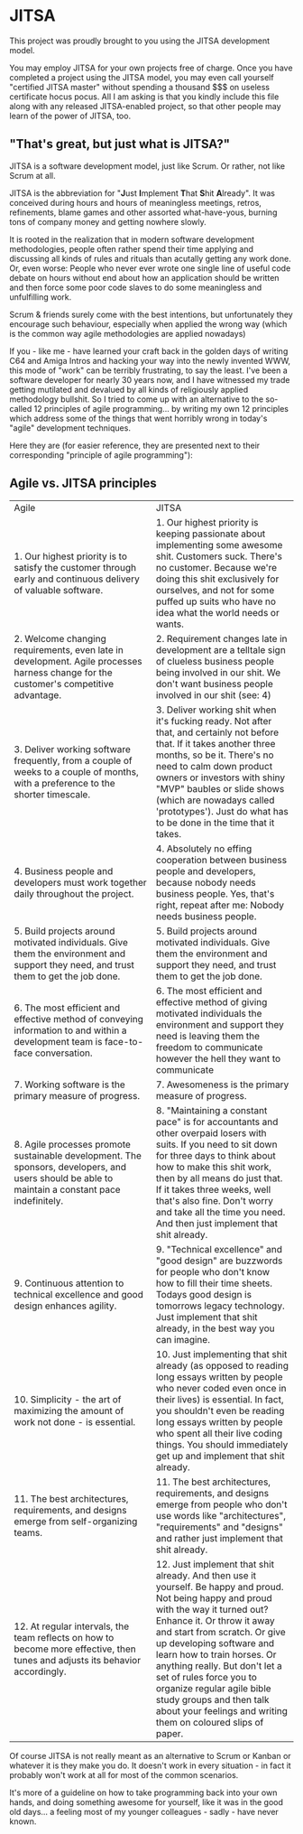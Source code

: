 
# JITSA

This project was proudly brought to you using the JITSA development model.

You may employ JITSA for your own projects free of charge. Once you have completed a project using the JITSA model, you may even call yourself "certified JITSA master" without spending a thousand $$$ on useless certificate hocus pocus. All I am asking is that you kindly include this file along with any released JITSA-enabled project, so that other people may learn of the power of JITSA, too.

## "That's great, but just what is JITSA?"

JITSA is a software development model, just like Scrum. Or rather, not like Scrum at all. 

JITSA is the abbreviation for "**J**ust **I**mplement **T**hat **S**hit **A**lready". It was conceived during hours and hours of meaningless meetings, retros, refinements, blame games and other assorted what-have-yous, burning tons of company money and getting nowhere slowly.

It is rooted in the realization that in modern software development methodologies, people often rather spend their time applying and discussing all kinds of rules and rituals than acutally getting any work done. Or, even worse: People who never ever wrote one single line of useful code debate on hours without end about how an application should be written and then force some poor code slaves to do some meaningless and unfulfilling work.

Scrum & friends surely come with the best intentions, but unfortunately they encourage such behaviour, especially when applied the wrong way (which is the common way agile methodologies are applied nowadays)

If you - like me - have learned your craft back in the golden days of writing C64 and Amiga Intros and hacking your way into the newly invented WWW, this mode of "work" can be terribly frustrating, to say the least. I've been a software developer for nearly 30 years now, and I have witnessed my trade getting mutilated and devalued by all kinds of religiously applied methodology bullshit. So I tried to come up with an alternative to the so-called 12 principles of agile programming... by writing my own 12 principles which address some of the things that went horribly wrong in today's "agile" development techniques.

Here they are (for easier reference, they are presented next to their corresponding "principle of agile programming"):

## Agile vs. JITSA principles

<table>
    <tr>
        <td width="50%">Agile</td>
        <td width="50%">JITSA</td>
    </tr>
    <tr>
        <td>1. Our highest priority is to satisfy the customer through early and continuous delivery of valuable software. </td>
        <td>1. Our highest priority is keeping passionate about implementing some awesome shit. Customers suck. There's no customer. Because we're doing this shit exclusively for ourselves, and not for some puffed up suits who have no idea what the world needs or wants.</td>
    </tr>
    <tr>
        <td>2. Welcome changing requirements, even late in development. Agile processes harness change for the customer's competitive advantage. </td>
        <td>2. Requirement changes late in development are a telltale sign of clueless business people being involved in our shit. We don't want business people involved in our shit (see: 4)</td>
    </tr>
    <tr>
        <td>3. Deliver working software frequently, from a couple of weeks to a couple of months, with a preference to the shorter timescale. </td>
        <td>3. Deliver working shit when it's fucking ready. Not after that, and certainly not before that. If it takes another three months, so be it. There's no need to calm down product owners or investors with shiny "MVP" baubles or slide shows (which are nowadays called 'prototypes'). Just do what has to be done in the time that it takes. </td>
    </tr>
    <tr>
        <td>4. Business people and developers must work together daily throughout the project.</td>
        <td>4. Absolutely no effing cooperation between business people and developers, because nobody needs business people. Yes, that's right, repeat after me: Nobody needs business people.</td>
    </tr>
    <tr>
        <td>5. Build projects around motivated individuals. Give them the environment and support they need, and trust them to get the job done.</td>
        <td>5. Build projects around motivated individuals. Give them the environment and support they need, and trust them to get the job done.</td>
    </tr>  
    <tr>
        <td>6. The most efficient and effective method of conveying information to and within a development team is face-to-face conversation.</td>
        <td>6. The most efficient and effective method of giving motivated individuals the environment and support they need is leaving them the freedom to communicate however the hell they want to communicate</td>
    </tr>
    <tr>
        <td>7. Working software is the primary measure of progress.</td>
        <td>7. Awesomeness is the primary measure of progress.</td>
    </tr>
    <tr>
        <td>8. Agile processes promote sustainable development. The sponsors, developers, and users should be able to maintain a constant pace indefinitely.</td> 
        <td>8. "Maintaining a constant pace" is for accountants and other overpaid losers with suits. If you need to sit down for three days to think about how to make this shit work, then by all means do just that. If it takes three weeks, well that's also fine. Don't worry and take all the time you need. And then just implement that shit already.</td> 
    </tr>
    <tr>
        <td>9. Continuous attention to technical excellence and good design enhances agility.</td>
        <td>9. "Technical excellence" and "good design" are buzzwords for people who don't know how to fill their time sheets. Todays good design is tomorrows legacy technology. Just implement that shit already, in the best way you can imagine.</td>
    </tr>
    <tr>
        <td>10. Simplicity - the art of maximizing the amount of work not done - is essential.</td>
        <td>10. Just implementing that shit already (as opposed to reading long essays written by people who never coded even once in their lives) is essential. In fact, you shouldn't even be reading long essays written by people who spent all their live coding things. You should immediately get up and implement that shit already.</td>
    </tr>
    <tr>
        <td>11. The best architectures, requirements, and designs emerge from self-organizing teams.</td>
        <td>11. The best architectures, requirements, and designs emerge from people who don't use words like "architectures", "requirements" and "designs" and rather just implement that shit already.</td>
    </tr>
    <tr>
        <td>12. At regular intervals, the team reflects on how to become more effective, then tunes and adjusts its behavior accordingly.</td>
        <td>12. Just implement that shit already. And then use it yourself. Be happy and proud. Not being happy and proud with the way it turned out? Enhance it. Or throw it away and start from scratch. Or give up developing software and learn how to train horses. Or anything really. But don't let a set of rules force you to organize regular agile bible study groups and then talk about your feelings and writing them on coloured slips of paper.</td>
    </tr>
</table>

Of course JITSA is not really meant as an alternative to Scrum or Kanban or whatever it is they make you do. It doesn't work in every situation - in fact it probably won't work at all for most of the common scenarios. 

It's more of a guideline on how to take programming back into your own hands, and doing something awesome for yourself, like it was in the good old days... a feeling most of my younger colleagues - sadly - have never known.
